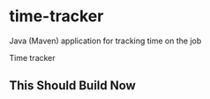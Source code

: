 # time-tracker
Java (Maven) application for tracking time on the job

Time tracker
## This Should Build Now 
